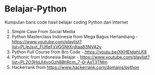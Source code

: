 # Belajar-Python
Kumpulan baris code hasil belajar coding Python dari Internet

1. Simple Case From Social Media 
2. Python Masterclass Indonesia from Mega Bagus Herlambang - https://www.youtube.com/playlist?list=PLIeJsyt_FUfIeFxVGGNtXrdtaa83NVA2y
3. Python Full Course from Bro Code - https://youtu.be/XKHEtdqhLK8
4. Pythonic from Indonesia Belajar - https://www.youtube.com/playlist?list=PL2O3HdJI4voGzh8BtjRcm_7-O-AsT3TMm
5. Hackerrank from https://www.hackerrank.com/domains/python

